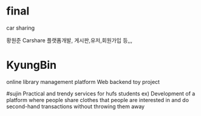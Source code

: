 # final
car sharing

황원준
Carshare 플랫폼개발, 게시판,유저,회원가입 등,,, 

# KyungBin
online library management platform
Web backend toy project

#sujin
Practical and trendy services for hufs students
ex) Development of a platform where people share clothes that people are interested in and do second-hand transactions without throwing them away